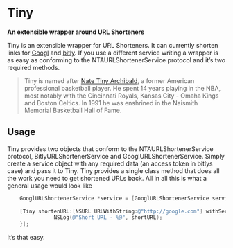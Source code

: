# Tiny

**An extensible wrapper around URL Shorteners**

Tiny is an extensible wrapper for URL Shorteners.  It can currently shorten links for [Googl](http://goo.gl/) and [bitly](http://bit.ly).  If you use a different service writing a wrapper is as easy as conforming to the NTAURLShortenerService protocol and it’s two required methods.

> Tiny is named after [Nate Tiny Archibald](http://en.wikipedia.org/wiki/Nate_Archibald), a former American professional basketball player. He spent 14 years playing in the NBA, most notably with the Cincinnati Royals, Kansas City - Omaha Kings and Boston Celtics. In 1991 he was enshrined in the Naismith Memorial Basketball Hall of Fame.

## Usage

Tiny provides two objects that conform to the NTAURLShortenerService protocol, BitlyURLShortenerService and GooglURLShortenerService.  Simply create a service object with any required data (an access token in bitlys case) and pass it to Tiny.  Tiny provides a single class method that does all the work you need to get shortened URLs back.  All in all this is what a general usage would look like

```objective-c
    GooglURLShortenerService *service = [GooglURLShortenerService service];
    
    [Tiny shortenURL:[NSURL URLWithString:@"http://google.com"] withService:service completion:^(NSURL *shortURL, NSError *error) {
 		       NSLog(@"Short URL - %@", shortURL);
    }];
```

It’s that easy.
